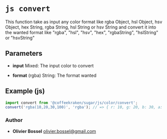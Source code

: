 


<!-- @namespace    sugar.js.color -->

# ```js convert ```


This function take as input any color format like rgba Object, hsl Object, hsv Object, hex String, rgba String, hsl String or hsv String
and convert it into the wanted format like "rgba", "hsl", "hsv", "hex", "rgbaString", "hslString" or "hsvString"

## Parameters

- **input**  Mixed: The input color to convert

- **format** (rgba) String: The format wanted



## Example (js)

```js
import convert from '@coffeekraken/sugar/js/color/convert';
convert('rgba(10,20,30,100)', 'rgba'); // => { r: 10, g: 20, b: 30, a: 100 }
```


### Author
- **Olivier Bossel** <a href="mailto:olivier.bossel@gmail.com">olivier.bossel@gmail.com</a> 



